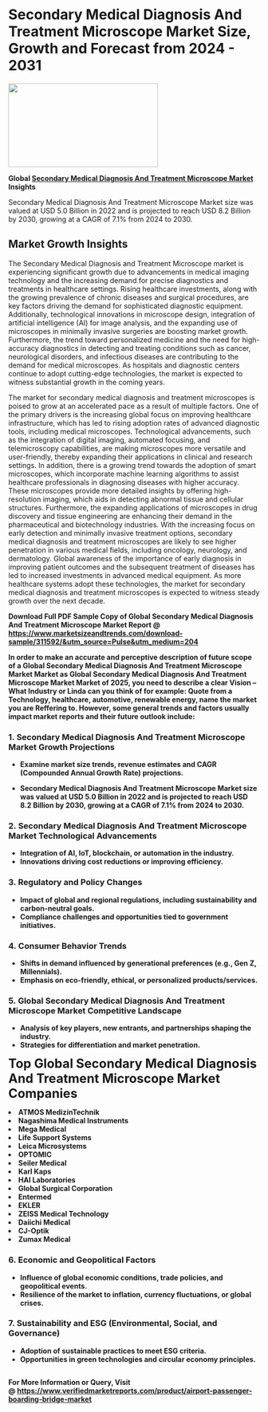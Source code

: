 <H1>Secondary Medical Diagnosis And Treatment Microscope Market Size, Growth and Forecast from 2024 - 2031</H1><img class="aligncenter size-medium wp-image-584254" src="https://thirdeyenews.in/wp-content/uploads/2024/09/Global-Market-Research-300x168.jpeg" alt="" width="300" height="168" /><p><strong>Global&nbsp;<a href="https://www.marketsizeandtrends.com/download-sample/311592/&amp;utm_source=Pulse&amp;utm_medium=204">Secondary Medical Diagnosis And Treatment Microscope Market</a> Insights</strong></p><p>Secondary Medical Diagnosis And Treatment Microscope Market size was valued at USD 5.0 Billion in 2022 and is projected to reach USD 8.2 Billion by 2030, growing at a CAGR of 7.1% from 2024 to 2030.</p><p><h2>Market Growth Insights</h2> <p>The Secondary Medical Diagnosis and Treatment Microscope market is experiencing significant growth due to advancements in medical imaging technology and the increasing demand for precise diagnostics and treatments in healthcare settings. Rising healthcare investments, along with the growing prevalence of chronic diseases and surgical procedures, are key factors driving the demand for sophisticated diagnostic equipment. Additionally, technological innovations in microscope design, integration of artificial intelligence (AI) for image analysis, and the expanding use of microscopes in minimally invasive surgeries are boosting market growth. Furthermore, the trend toward personalized medicine and the need for high-accuracy diagnostics in detecting and treating conditions such as cancer, neurological disorders, and infectious diseases are contributing to the demand for medical microscopes. As hospitals and diagnostic centers continue to adopt cutting-edge technologies, the market is expected to witness substantial growth in the coming years.</p> <p><strong></strong></p> <p>The market for secondary medical diagnosis and treatment microscopes is poised to grow at an accelerated pace as a result of multiple factors. One of the primary drivers is the increasing global focus on improving healthcare infrastructure, which has led to rising adoption rates of advanced diagnostic tools, including medical microscopes. Technological advancements, such as the integration of digital imaging, automated focusing, and telemicroscopy capabilities, are making microscopes more versatile and user-friendly, thereby expanding their applications in clinical and research settings. In addition, there is a growing trend towards the adoption of smart microscopes, which incorporate machine learning algorithms to assist healthcare professionals in diagnosing diseases with higher accuracy. These microscopes provide more detailed insights by offering high-resolution imaging, which aids in detecting abnormal tissue and cellular structures. Furthermore, the expanding applications of microscopes in drug discovery and tissue engineering are enhancing their demand in the pharmaceutical and biotechnology industries. With the increasing focus on early detection and minimally invasive treatment options, secondary medical diagnosis and treatment microscopes are likely to see higher penetration in various medical fields, including oncology, neurology, and dermatology. Global awareness of the importance of early diagnosis in improving patient outcomes and the subsequent treatment of diseases has led to increased investments in advanced medical equipment. As more healthcare systems adopt these technologies, the market for secondary medical diagnosis and treatment microscopes is expected to witness steady growth over the next decade.</p> <p><strong></p><p><span class=""><strong>Download Full PDF Sample Copy of Global Secondary Medical Diagnosis And Treatment Microscope Market Report</strong> @ <a href="https://www.marketsizeandtrends.com/download-sample/311592/&amp;utm_source=Pulse&amp;utm_medium=204" target="_blank">https://www.marketsizeandtrends.com/download-sample/311592/&amp;utm_source=Pulse&amp;utm_medium=204</a></span></p><p>In order to make an accurate and perceptive description of future scope of a Global&nbsp;Secondary Medical Diagnosis And Treatment Microscope Market Market as Global&nbsp;Secondary Medical Diagnosis And Treatment Microscope Market Market of 2025, you need to describe a clear Vision &ndash; What Industry or Linda can you think of for example: Quote from a Technology, healthcare, automotive, renewable energy, name the market you are Reffering to. However, some general trends and factors usually impact market reports and their future outlook include:</p><h3>1.&nbsp;<strong>Secondary Medical Diagnosis And Treatment Microscope Market Growth Projections</strong></h3><ul><li>Examine market size trends, revenue estimates and CAGR (Compounded Annual Growth Rate) projections.</li><li><p>Secondary Medical Diagnosis And Treatment Microscope Market size was valued at USD 5.0 Billion in 2022 and is projected to reach USD 8.2 Billion by 2030, growing at a CAGR of 7.1% from 2024 to 2030.</p></li></ul><h3>2.&nbsp;<strong>Secondary Medical Diagnosis And Treatment Microscope Market Technological Advancements</strong></h3><ul><li>Integration of AI, IoT, blockchain, or automation in the industry.</li><li>Innovations driving cost reductions or improving efficiency.</li></ul><h3>3.&nbsp;<strong>Regulatory and Policy Changes</strong></h3><ul><li>Impact of global and regional regulations, including sustainability and carbon-neutral goals.</li><li>Compliance challenges and opportunities tied to government initiatives.</li></ul><h3>4.&nbsp;<strong>Consumer Behavior Trends</strong></h3><ul><li>Shifts in demand influenced by generational preferences (e.g., Gen Z, Millennials).</li><li>Emphasis on eco-friendly, ethical, or personalized products/services.</li></ul><h3>5.&nbsp;<strong>Global Secondary Medical Diagnosis And Treatment Microscope Market Competitive Landscape</strong></h3><ul><li>Analysis of key players, new entrants, and partnerships shaping the industry.</li><li>Strategies for differentiation and market penetration.</li></ul><p data-pm-slice="1 1 []"><span style="color: inherit; font-family: inherit; font-size: 25px;">Top Global Secondary Medical Diagnosis And Treatment Microscope Market Companies</span></p><div class="" data-test-id=""><p><li>ATMOS MedizinTechnik</li><li> Nagashima Medical Instruments</li><li> Mega Medical</li><li> Life Support Systems</li><li> Leica Microsystems</li><li> OPTOMIC</li><li> Seiler Medical</li><li> Karl Kaps</li><li> HAI Laboratories</li><li> Global Surgical Corporation</li><li> Entermed</li><li> EKLER</li><li> ZEISS Medical Technology</li><li> Daiichi Medical</li><li> CJ-Optik</li><li> Zumax Medical</li></p></div><h3>6.&nbsp;<strong>Economic and Geopolitical Factors</strong></h3><ul><li>Influence of global economic conditions, trade policies, and geopolitical events.</li><li>Resilience of the market to inflation, currency fluctuations, or global crises.</li></ul><h3>7.&nbsp;<strong>Sustainability and ESG (Environmental, Social, and Governance)</strong></h3><ul><li>Adoption of sustainable practices to meet ESG criteria.</li><li>Opportunities in green technologies and circular economy principles.</li></ul><h2><strong style="font-size: 14px;">For More Information or Query, Visit @&nbsp;</strong><a style="background-color: #ffffff; font-size: 14px;" href="https://www.marketsizeandtrends.com/report/secondary-medical-diagnosis-and-treatment-microscope-market/" target="_blank">https://www.verifiedmarketreports.com/product/airport-passenger-boarding-bridge-market</a></h2>
